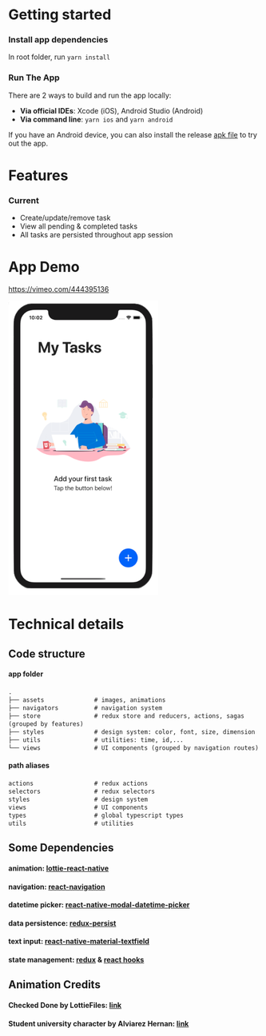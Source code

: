 # Getting started

### Install app dependencies

In root folder, run `yarn install`

### Run The App

There are 2 ways to build and run the app locally:

-   **Via official IDEs**: Xcode (iOS), Android Studio (Android)
-   **Via command line**: `yarn ios` and `yarn android`

If you have an Android device, you can also install the release [apk file](https://github.com/anguyen1817/todo/raw/master/files/app-release.apk) to try out the app.

# Features
### Current

- Create/update/remove task
- View all pending & completed tasks
- All tasks are persisted throughout app session

# App Demo

https://vimeo.com/444395136

<img src="https://github.com/anguyen1817/todo/blob/master/files/screenshot.png?raw=true" width="300" />


# Technical details
## Code structure
#### app folder

```
.
├── assets              # images, animations 
├── navigators          # navigation system
├── store               # redux store and reducers, actions, sagas (grouped by features)
├── styles              # design system: color, font, size, dimension
├── utils               # utilities: time, id,...
└── views               # UI components (grouped by navigation routes)
```
      
#### path aliases

```
actions                 # redux actions
selectors               # redux selectors
styles                  # design system
views                   # UI components
types                   # global typescript types
utils                   # utilities
```

## Some Dependencies

#### animation: [lottie-react-native](https://airbnb.io/lottie/#/README)

#### navigation: [react-navigation](https://reactnavigation.org/)

#### datetime picker: [react-native-modal-datetime-picker](https://github.com/mmazzarolo/react-native-modal-datetime-picker)

#### data persistence: [redux-persist](https://github.com/rt2zz/redux-persist)

#### text input: [react-native-material-textfield](https://github.com/n4kz/react-native-material-textfield)

#### state management: [redux](https://redux.js.org/) & [react hooks](https://reactjs.org/docs/hooks-intro.html)

## Animation Credits

#### Checked Done by LottieFiles: [link](https://lottiefiles.com/433-checked-done)

#### Student university character by Alviarez Hernan: [link](https://lottiefiles.com/28705-student-university-character)

